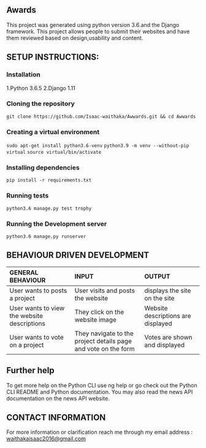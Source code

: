 ## Awards
This project was generated using python version 3.6.and the Django framework. This project allows people to submit their websites and have them reviewed based on design,usability and content.

## SETUP INSTRUCTIONS:

### Installation
1.Python 3.6.5
2.Django 1.11

### Cloning the repository

`git clone https://github.com/Isaac-waithaka/Awwards.git && cd Awwards`

### Creating a virtual environment
`sudo apt-get install python3.6-venv`
`python3.9 -m venv --without-pip virtual`
`source virtual/bin/activate`

### Installing dependencies
`pip install -r requirements.txt`

### Running tests
`python3.6 manage.py test trophy` 

### Running the Development server
`python3.6 manage.py runserver`



## BEHAVIOUR DRIVEN DEVELOPMENT
| GENERAL BEHAVIOUR | INPUT | OUTPUT|
|:------------------|:--------|:-----------|
|User wants to posts a project| User visits and posts the website |displays the site on the site|
|User wants to view the website descriptions|They click on the website image |Website descriptions are displayed|
|User wants to vote on a project| They navigate to the project details page and vote on the form|Votes are shown and displayed|


## Further help
To get more help on the Python CLI use ng help or go check out the Python CLI README and Python documentation. You may also read the news API documentation on the news API website.

## CONTACT INFORMATION
For more information or clarification reach me through my email address : waithakaisaac2016@gmail.com